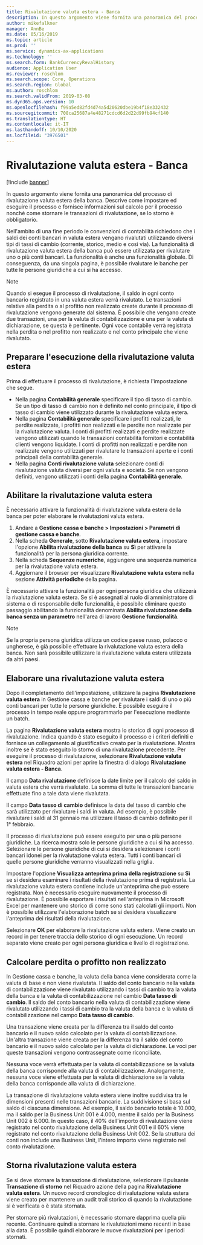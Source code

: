 ```yaml
---
title: Rivalutazione valuta estera - Banca
description: In questo argomento viene fornita una panoramica del processo di rivalutazione valuta estera della banca. Include informazioni su impostazione, esecuzione del processo, calcolo per il processo e storno delle transazioni di rivalutazione.
author: mikefalkner
manager: AnnBe
ms.date: 05/16/2019
ms.topic: article
ms.prod: ''
ms.service: dynamics-ax-applications
ms.technology: ''
ms.search.form: BankCurrencyRevalHistory
audience: Application User
ms.reviewer: roschlom
ms.search.scope: Core, Operations
ms.search.region: Global
ms.author: roschlom
ms.search.validFrom: 2019-03-08
ms.dyn365.ops.version: 10
ms.openlocfilehash: f99a5ed82fd4d74a5d20620dbe19b4f18e332432
ms.sourcegitcommit: 708ca25687a4e48271cdcd6d2d22d99fb94cf140
ms.translationtype: HT
ms.contentlocale: it-IT
ms.lasthandoff: 10/10/2020
ms.locfileid: "3976501"
---
```

# <a name="bank-foreign-currency-revaluation"></a>Rivalutazione valuta estera - Banca

[!include [banner](../includes/banner.md)]


In questo argomento viene fornita una panoramica del processo di rivalutazione valuta estera della banca. Descrive come impostare ed eseguire il processo e fornisce informazioni sul calcolo per il processo nonché come stornare le transazioni di rivalutazione, se lo storno è obbligatorio.

Nell'ambito di una fine periodo le convenzioni di contabilità richiedono che i saldi dei conti bancari in valuta estera vengano rivalutati utilizzando diversi tipi di tassi di cambio (corrente, storico, medio e così via). La funzionalità di rivalutazione valuta estera della banca può essere utilizzata per rivalutare uno o più conti bancari. La funzionalità è anche una funzionalità globale. Di conseguenza, da una singola pagina, è possibile rivalutare le banche per tutte le persone giuridiche a cui si ha accesso.

> [!NOTE]
> Quando si esegue il processo di rivalutazione, il saldo in ogni conto bancario registrato in una valuta estera verrà rivalutato. Le transazioni relative alla perdita o al profitto non realizzato create durante il processo di rivalutazione vengono generate dal sistema. È possibile che vengano create due transazioni, una per la valuta di contabilizzazione e una per la valuta di dichiarazione, se questa è pertinente. Ogni voce contabile verrà registrata nella perdita o nel profitto non realizzato e nel conto principale che viene rivalutato.

## <a name="prepare-to-run-foreign-currency-revaluation"></a>Preparare l'esecuzione della rivalutazione valuta estera

Prima di effettuare il processo di rivalutazione, è richiesta l'impostazione che segue.

- Nella pagina **Contabilità generale** specificare il tipo di tasso di cambio. Se un tipo di tasso di cambio non è definito nel conto principale, il tipo di tasso di cambio viene utilizzato durante la rivalutazione valuta estera.
- Nella pagina **Contabilità generale** specificare i profitti realizzati, le perdite realizzate, i profitti non realizzati e le perdite non realizzate per la rivalutazione valuta. I conti di profitti realizzati e perdite realizzate vengono utilizzati quando le transazioni contabilità fornitori e contabilità clienti vengono liquidate. I conti di profitti non realizzati e perdite non realizzate vengono utilizzati per rivalutare le transazioni aperte e i conti principali della contabilità generale.
- Nella pagina **Conti rivalutazione valuta** selezionare conti di rivalutazione valuta diversi per ogni valuta e società. Se non vengono definiti, vengono utilizzati i conti della pagina **Contabilità generale**.

## <a name="enable-foreign-currency-revaluation"></a>Abilitare la rivalutazione valuta estera

È necessario attivare la funzionalità di rivalutazione valuta estera della banca per poter elaborare le rivalutazioni valuta estera.

1. Andare a **Gestione cassa e banche \> Impostazioni \> Parametri di gestione cassa e banche**.
2. Nella scheda **Generale**, sotto **Rivalutazione valuta estera**, impostare l'opzione **Abilita rivalutazione della banca** su **Sì** per attivare la funzionalità per la persona giuridica corrente. 
3. Nella scheda **Sequenze numeriche**, aggiungere una sequenza numerica per la rivalutazione valuta estera.
4. Aggiornare il browser per visualizzare **Rivalutazione valuta estera** nella sezione **Attività periodiche** della pagina.

È necessario attivare la funzionalità per ogni persona giuridica che utilizzerà la rivalutazione valuta estera. Se si è assegnati al ruolo di amministratore di sistema o di responsabile delle funzionalità, è possibile eliminare questo passaggio abilitando la funzionalità denominata **Abilita rivalutazione della banca senza un parametro** nell'area di lavoro **Gestione funzionalità**.

> [!NOTE]
> Se la propria persona giuridica utilizza un codice paese russo, polacco o ungherese, è già possibile effettuare la rivalutazione valuta estera della banca. Non sarà possibile utilizzare la rivalutazione valuta estera utilizzata da altri paesi.

## <a name="process-foreign-currency-revaluation"></a>Elaborare una rivalutazione valuta estera

Dopo il completamento dell'impostazione, utilizzare la pagina **Rivalutazione valuta estera** in Gestione cassa e banche per rivalutare i saldi di uno o più conti bancari per tutte le persone giuridiche. È possibile eseguire il processo in tempo reale oppure programmarlo per l'esecuzione mediante un batch.

La pagina **Rivalutazione valuta estera** mostra lo storico di ogni processo di rivalutazione. Indica quando è stato eseguito il processo e i criteri definiti e fornisce un collegamento al giustificativo creato per la rivalutazione. Mostra inoltre se è stato eseguito lo storno di una rivalutazione precedente. Per eseguire il processo di rivalutazione, selezionare **Rivalutazione valuta estera** nel Riquadro azioni per aprire la finestra di dialogo **Rivalutazione valuta estera - Banca**.

Il campo **Data rivalutazione** definisce la date limite per il calcolo del saldo in valuta estera che verrà rivalutato. La somma di tutte le transazioni bancarie effettuate fino a tale data viene rivalutata.

Il campo **Data tasso di cambio** definisce la data del tasso di cambio che sarà utilizzato per rivalutare i saldi in valuta. Ad esempio, è possibile rivalutare i saldi al 31 gennaio ma utilizzare il tasso di cambio definito per il 1° febbraio.

Il processo di rivalutazione può essere eseguito per una o più persone giuridiche. La ricerca mostra solo le persone giuridiche a cui si ha accesso. Selezionare le persone giuridiche di cui si desidera selezionare i conti bancari idonei per la rivalutazione valuta estera. Tutti i conti bancari di quelle persone giuridiche verranno visualizzati nella griglia.

Impostare l'opzione **Visualizza anteprima prima della registrazione** su **Sì** se si desidera esaminare i risultati della rivalutazione prima di registrarla. La rivalutazione valuta estera contiene include un'anteprima che può essere registrata. Non è necessario eseguire nuovamente il processo di rivalutazione. È possibile esportare i risultati nell'anteprima in Microsoft Excel per mantenere uno storico di come sono stati calcolati gli importi. Non è possibile utilizzare l'elaborazione batch se si desidera visualizzare l'anteprima dei risultati della rivalutazione.

Selezionare **OK** per elaborare la rivalutazione valuta estera. Viene creato un record in per tenere traccia dello storico di ogni esecuzione. Un record separato viene creato per ogni persona giuridica e livello di registrazione.

## <a name="calculate-unrealized-gainloss"></a>Calcolare perdita o profitto non realizzato

In Gestione cassa e banche, la valuta della banca viene considerata come la valuta di base e non viene rivalutata. Il saldo del conto bancario nella valuta di contabilizzazione viene rivalutato utilizzando i tassi di cambio tra la valuta della banca e la valuta di contabilizzazione nel cambio **Data tasso di cambio**. Il saldo del conto bancario nella valuta di contabilizzazione viene rivalutato utilizzando i tassi di cambio tra la valuta della banca e la valuta di contabilizzazione nel campo **Data tasso di cambio**.

Una transazione viene creata per la differenza tra il saldo del conto bancario e il nuovo saldo calcolato per la valuta di contabilizzazione. Un'altra transazione viene creata per la differenza tra il saldo del conto bancario e il nuovo saldo calcolato per la valuta di dichiarazione. Le voci per queste transazioni vengono contrassegnate come riconciliate. 

Nessuna voce verrà effettuata per la valuta di contabilizzazione se la valuta della banca corrisponde alla valuta di contabilizzazione. Analogamente, nessuna voce viene effettuata per la valuta di dichiarazione se la valuta della banca corrisponde alla valuta di dichiarazione.

La transazione di rivalutazione valuta estera viene inoltre suddivisa tra le dimensioni presenti nelle transazioni bancarie. La suddivisione si basa sul saldo di ciascuna dimensione. Ad esempio, il saldo bancario totale è 10.000, ma il saldo per la Business Unit 001 è 4.000, mentre il saldo per la Business Unit 002 è 6.000. In questo caso, il 40% dell'importo di rivalutazione viene registrato nel conto rivalutazione della Business Unit 001 e il 60% viene registrato nel conto rivalutazione della Business Unit 002. Se la struttura dei conti non include una Business Unit, l'intero importo viene registrato nel conto rivalutazione.

## <a name="reverse-foreign-currency-revaluation"></a>Storna rivalutazione valuta estera

Se si deve stornare la transazione di rivalutazione, selezionare il pulsante **Transazione di storno** nel Riquadro azione della pagina **Rivalutazione valuta estera**. Un nuovo record cronologico di rivalutazione valuta estera viene creato per mantenere un audit trail storico di quando la rivalutazione si è verificata o è stata stornata.

Per stornare più rivalutazioni, è necessario stornare dapprima quella più recente. Continuare quindi a stornare le rivalutazioni meno recenti in base alla data. È possibile quindi elaborare le nuove rivalutazioni per i periodi stornati.

